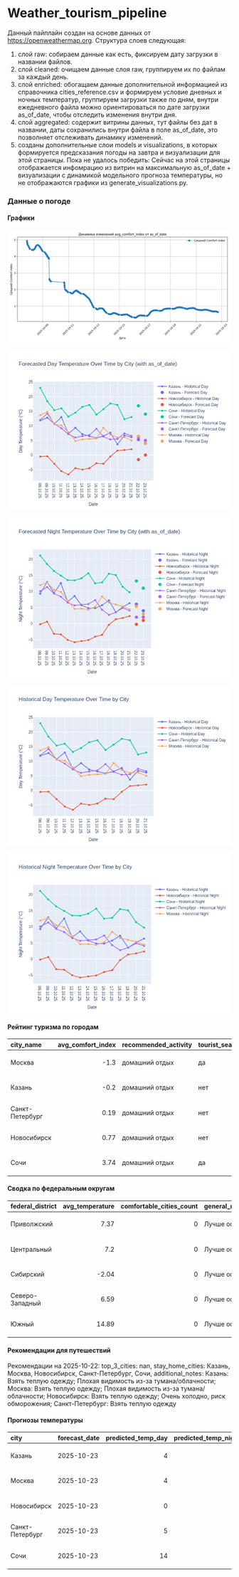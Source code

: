 # Weather_tourism_pipeline
Данный пайплайн создан на основе данных от https://openweathermap.org.
Структура слоев следующая:
  1) слой raw: 
  собираем данные как есть, фиксируем дату загрузки в названии файлов.
  2) слой cleaned:
  очищаем данные слоя raw, группируем их по файлам за каждый день.
  3) слой enriched:
  обогащаем данные дополнительной информацией из справочника cities_reference.csv и формируем условие дневных и ночных температур,
  группируем загрузки также по дням, внутри ежедневного файла можно ориентироваться по дате загрузки as_of_date, чтобы отследить изменения внутри дня.
  4) слой aggregated:
   содержит витрины данных, тут файлы без дат в названии, даты сохранились внутри файла в поле as_of_date, это позволняет отслеживать динамику изменений.
  6) созданы дополнительные слои models и visualizations, в которых формируется предсказания погоды на завтра и визуализации для этой страницы.
  Пока не удалось победить: Сейчас на этой страницы отображается инфомрацию из витрин на максимальную as_of_date + визуализации с динамикой модельного прогноза температуры, 
  но не отображаются графики из generate_visualizations.py.
<!-- WEATHER DATA START -->
### Данные о погоде

#### Графики
![Comfort Index Trend](data/visualizations/comfort_index_trend.png)

![Forecasted Day Temperature](data/visualizations/forecasted_day_temperature.png)

![Forecasted Night Temperature](data/visualizations/forecasted_night_temperature.png)

![Historical Day Temperature](data/visualizations/historical_day_temperature.png)

![Historical Night Temperature](data/visualizations/historical_night_temperature.png)

#### Рейтинг туризма по городам
| city_name       |   avg_comfort_index | recommended_activity   | tourist_season_match   | tourism_season   | tour_recommendation       | as_of_date          |
|:----------------|--------------------:|:-----------------------|:-----------------------|:-----------------|:--------------------------|:--------------------|
| Москва          |               -1.3  | домашний отдых         | да                     | Круглогодично    | домашний отдых в сезон    | 2025-10-22 17:21:00 |
| Казань          |               -0.2  | домашний отдых         | нет                    | Май-Сентябрь     | домашний отдых вне сезона | 2025-10-22 17:21:00 |
| Санкт-Петербург |                0.19 | домашний отдых         | нет                    | Май-Сентябрь     | домашний отдых вне сезона | 2025-10-22 17:21:00 |
| Новосибирск     |                0.77 | домашний отдых         | нет                    | Июнь-Август      | домашний отдых вне сезона | 2025-10-22 17:21:00 |
| Сочи            |                3.74 | домашний отдых         | да                     | Май-Октябрь      | домашний отдых в сезон    | 2025-10-22 17:21:00 |

#### Сводка по федеральным округам
| federal_district   |   avg_temperature |   comfortable_cities_count | general_recommendation   | as_of_date          |
|:-------------------|------------------:|---------------------------:|:-------------------------|:--------------------|
| Приволжский        |              7.37 |                          0 | Лучше остаться дома      | 2025-10-22 17:21:00 |
| Центральный        |              7.2  |                          0 | Лучше остаться дома      | 2025-10-22 17:21:00 |
| Сибирский          |             -2.04 |                          0 | Лучше остаться дома      | 2025-10-22 17:21:00 |
| Северо-Западный    |              6.59 |                          0 | Лучше остаться дома      | 2025-10-22 17:21:00 |
| Южный              |             14.89 |                          0 | Лучше остаться дома      | 2025-10-22 17:21:00 |

#### Рекомендации для путешествий
Рекомендации на 2025-10-22: top_3_cities: nan, stay_home_cities: Казань, Москва, Новосибирск, Санкт-Петербург, Сочи, additional_notes: Казань: Взять теплую одежду; Плохая видимость из-за тумана/облачности; Москва: Взять теплую одежду; Плохая видимость из-за тумана/облачности; Новосибирск: Взять теплую одежду; Очень холодно, риск обморожения; Санкт-Петербург: Взять теплую одежду

#### Прогнозы температуры
| city            | forecast_date   |   predicted_temp_day |   predicted_temp_night | model_type       | as_of_date          |
|:----------------|:----------------|---------------------:|-----------------------:|:-----------------|:--------------------|
| Казань          | 2025-10-23      |                    4 |                      4 | LinearRegression | 2025-10-22 17:21:24 |
| Москва          | 2025-10-23      |                    4 |                      3 | LinearRegression | 2025-10-22 17:21:24 |
| Новосибирск     | 2025-10-23      |                    0 |                      1 | LinearRegression | 2025-10-22 17:21:24 |
| Санкт-Петербург | 2025-10-23      |                    5 |                      2 | LinearRegression | 2025-10-22 17:21:24 |
| Сочи            | 2025-10-23      |                   14 |                     11 | LinearRegression | 2025-10-22 17:21:24 |


<!-- WEATHER DATA END -->
